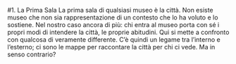 #1. La Prima Sala
La prima sala di qualsiasi museo è la città. Non esiste museo che non sia rappresentazione di un contesto che lo ha voluto e lo sostiene. Nel nostro caso ancora di più: chi entra al museo porta con sé i propri modi di intendere la città, le proprie abitudini. Qui si mette a confronto con qualcosa di veramente differente. C’è quindi un legame tra l’interno e l’esterno; ci sono le mappe per raccontare la città per chi ci vede. Ma in senso contrario?
